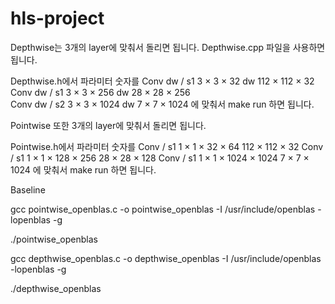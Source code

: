 # hls-project

Depthwise는 3개의 layer에 맞춰서 돌리면 됩니다. Depthwise.cpp 파일을 사용하면 됩니다. 

Depthwise.h에서 파라미터 숫자를 
Conv dw / s1 3 × 3 × 32 dw 112 × 112 × 32         
Conv dw / s1 3 × 3 × 256 dw 28 × 28 × 256       
Conv dw / s2 3 × 3 × 1024 dw 7 × 7 × 1024
에 맞춰서 make run 하면 됩니다. 

Pointwise 또한 3개의 layer에 맞춰서 돌리면 됩니다.

Pointwise.h에서 파라미터 숫자를
Conv / s1 1 × 1 × 32 × 64 112 × 112 × 32
Conv / s1 1 × 1 × 128 × 256 28 × 28 × 128
Conv / s1 1 × 1 × 1024 × 1024 7 × 7 × 1024
에 맞춰서 make run 하면 됩니다. 





Baseline

gcc pointwise_openblas.c -o pointwise_openblas -I /usr/include/openblas -lopenblas -g

./pointwise_openblas

gcc depthwise_openblas.c -o depthwise_openblas -I /usr/include/openblas -lopenblas -g

./depthwise_openblas
